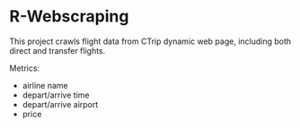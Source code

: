 # R-Webscraping

This project crawls flight data from CTrip dynamic web page, including both direct and transfer flights.

Metrics:
- airline name
- depart/arrive time
- depart/arrive airport
- price


